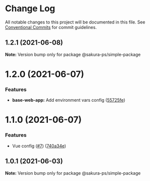 # Change Log

All notable changes to this project will be documented in this file.
See [Conventional Commits](https://conventionalcommits.org) for commit guidelines.

## 1.2.1 (2021-06-08)

**Note:** Version bump only for package @sakura-ps/simple-package





# 1.2.0 (2021-06-07)


### Features

* **base-web-app:** Add environment vars config ([55725fe](https://github.com/JosemaPereira/vue-lerna-base/commit/55725fe37fadf9dfb4349185d1ef443e604f952e))





# 1.1.0 (2021-06-07)


### Features

* Vue config ([#7](https://github.com/JosemaPereira/vue-lerna-base/issues/7)) ([740a34e](https://github.com/JosemaPereira/vue-lerna-base/commit/740a34e513203a2e2fd2eb15c5c7e6aacbe63ed2))





## 1.0.1 (2021-06-03)

**Note:** Version bump only for package @sakura-ps/simple-package
